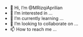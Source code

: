 - 👋 Hi, I’m @MRizqiAprilian
- 👀 I’m interested in ...
- 🌱 I’m currently learning ...
- 💞️ I’m looking to collaborate on ...
- 📫 How to reach me ...

<!---
MRizqiAprilian/MRizqiAprilian is a ✨ special ✨ repository because its `README.md` (this file) appears on your GitHub profile.
You can click the Preview link to take a look at your changes.
--->
